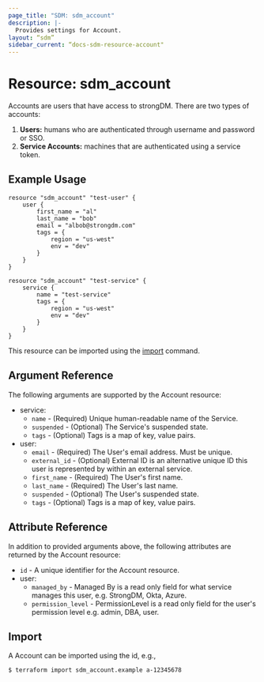 ```yaml
---
page_title: "SDM: sdm_account"
description: |-
  Provides settings for Account.
layout: “sdm”
sidebar_current: “docs-sdm-resource-account"
---
```

# Resource: sdm_account

Accounts are users that have access to strongDM. There are two types of accounts:
 1. **Users:** humans who are authenticated through username and password or SSO.
 2. **Service Accounts:** machines that are authenticated using a service token.
## Example Usage

```hcl
resource "sdm_account" "test-user" {
    user {
        first_name = "al"
        last_name = "bob"
        email = "albob@strongdm.com"
        tags = {
            region = "us-west"
            env = "dev"
        }    
    }
}

resource "sdm_account" "test-service" {
    service {
        name = "test-service"
        tags = {
            region = "us-west"
            env = "dev"
        }    
    }
}
```
This resource can be imported using the [import](https://www.terraform.io/docs/cli/commands/import.html) command.
## Argument Reference
The following arguments are supported by the Account resource:
* service:
	* `name` - (Required) Unique human-readable name of the Service.
	* `suspended` - (Optional) The Service's suspended state.
	* `tags` - (Optional) Tags is a map of key, value pairs.
* user:
	* `email` - (Required) The User's email address. Must be unique.
	* `external_id` - (Optional) External ID is an alternative unique ID this user is represented by within an external service.
	* `first_name` - (Required) The User's first name.
	* `last_name` - (Required) The User's last name.
	* `suspended` - (Optional) The User's suspended state.
	* `tags` - (Optional) Tags is a map of key, value pairs.
## Attribute Reference
In addition to provided arguments above, the following attributes are returned by the Account resource:
* `id` - A unique identifier for the Account resource.
* user:
	* `managed_by` - Managed By is a read only field for what service manages this user, e.g. StrongDM, Okta, Azure.
	* `permission_level` - PermissionLevel is a read only field for the user's permission level e.g. admin, DBA, user.
## Import
A Account can be imported using the id, e.g.,

```
$ terraform import sdm_account.example a-12345678
```
